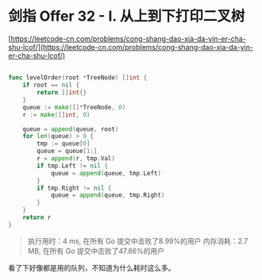 # 剑指 Offer 32 - I. 从上到下打印二叉树
[https://leetcode-cn.com/problems/cong-shang-dao-xia-da-yin-er-cha-shu-lcof/](https://leetcode-cn.com/problems/cong-shang-dao-xia-da-yin-er-cha-shu-lcof/)

## 
```go
func levelOrder(root *TreeNode) []int {
	if root == nil {
		return []int{}
	}
	queue := make([]*TreeNode, 0)
	r := make([]int, 0)

	queue = append(queue, root)
	for len(queue) > 0 {
		tmp := queue[0]
		queue = queue[1:]
		r = append(r, tmp.Val)
		if tmp.Left != nil {
			queue = append(queue, tmp.Left)
		}
		if tmp.Right != nil {
			queue = append(queue, tmp.Right)
		}
	}
	return r
}
```
>执行用时：4 ms, 在所有 Go 提交中击败了8.99%的用户
内存消耗：2.7 MB, 在所有 Go 提交中击败了47.86%的用户

看了下好像都是用的队列，不知道为什么耗时这么多。

